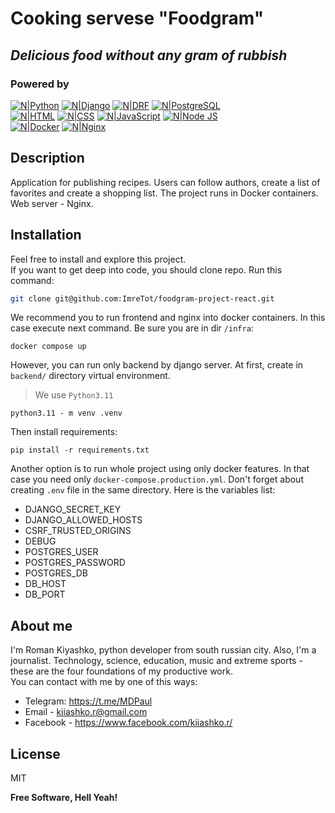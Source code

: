 # Cooking servese "Foodgram"
## _Delicious food without any gram of rubbish_

### Powered by

[![N|Python](https://img.shields.io/badge/python-3670A0?style=for-the-badge&logo=python&logoColor=ffdd54)](https://www.python.org/)
[![N|Django](https://img.shields.io/badge/Django-092E20?style=for-the-badge&logo=django&logoColor=green)](https://www.djangoproject.com/)
[![N|DRF](https://img.shields.io/badge/django%20rest-ff1709?style=for-the-badge&logo=django&logoColor=white)](https://www.django-rest-framework.org/)
[![N|PostgreSQL](https://img.shields.io/badge/PostgreSQL-316192?style=for-the-badge&logo=postgresql&logoColor=white)](https://www.postgresql.org/)  
[![N|HTML](https://img.shields.io/badge/HTML5-E34F26?style=for-the-badge&logo=html5&logoColor=white)](https://html.spec.whatwg.org/multipage/)
[![N|CSS](https://img.shields.io/badge/CSS3-1572B6?style=for-the-badge&logo=css3&logoColor=white)](https://www.w3.org/Style/CSS/)
[![N|JavaScript](https://img.shields.io/badge/JavaScript-323330?style=for-the-badge&logo=javascript&logoColor=F7DF1E)](https://www.ecma-international.org/publications-and-standards/standards/ecma-262/)
[![N|Node JS](https://img.shields.io/badge/Node%20js-339933?style=for-the-badge&logo=nodedotjs&logoColor=white)](https://nodejs.org/en)  
[![N|Docker](https://img.shields.io/badge/Docker-2CA5E0?style=for-the-badge&logo=docker&logoColor=white)](https://www.docker.com/)
[![N|Nginx](https://img.shields.io/badge/Nginx-009639?style=for-the-badge&logo=nginx&logoColor=white)](https://nginx.org)

## Description
Application for publishing recipes. Users can follow authors, create a list of favorites and create a shopping list. The project runs in Docker containers. Web server - Nginx.

## Installation

Feel free to install and explore this project.  
If you want to get deep into code, you should clone repo. Run this command:
```sh
git clone git@github.com:ImreTot/foodgram-project-react.git
```
We recommend you to run frontend and nginx into docker containers. 
In this case execute next command. Be sure you are in dir `/infra`:
```shell
docker compose up
```
However, you can run only backend by django server.
At first, create in `backend/` directory virtual environment. 
>We use `Python3.11`
```shell
python3.11 - m venv .venv
```
Then install requirements:
```shell
pip install -r requirements.txt
```
Another option is to run whole project using only docker features.
In that case you need only `docker-compose.production.yml`. 
Don't forget about creating `.env` file in the same directory.
Here is the variables list:

- DJANGO_SECRET_KEY
- DJANGO_ALLOWED_HOSTS
- CSRF_TRUSTED_ORIGINS
- DEBUG
- POSTGRES_USER
- POSTGRES_PASSWORD
- POSTGRES_DB
- DB_HOST
- DB_PORT

## About me

I'm Roman Kiyashko, python developer from south russian city.
Also, I'm a journalist. 
Technology, science, education, music and extreme sports - these are the four foundations of my productive work.  
You can contact with me by one of this ways:
- Telegram: https://t.me/MDPaul
- Email - kiiashko.r@gmail.com
- Facebook - https://www.facebook.com/kiiashko.r/

## License

MIT

**Free Software, Hell Yeah!**
